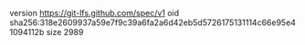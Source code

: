 version https://git-lfs.github.com/spec/v1
oid sha256:318e2609937a59e7f9c39a6fa2a6d42eb5d5726175131114c66e95e41094112b
size 2989
